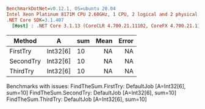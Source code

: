 ``` ini

BenchmarkDotNet=v0.12.1, OS=ubuntu 20.04
Intel Xeon Platinum 8171M CPU 2.60GHz, 1 CPU, 2 logical and 2 physical cores
.NET Core SDK=3.1.407
  [Host] : .NET Core 3.1.13 (CoreCLR 4.700.21.11102, CoreFX 4.700.21.11602), X64 RyuJIT


```
|    Method |        A | sum | Mean | Error |
|---------- |--------- |---- |-----:|------:|
|  FirstTry | Int32[6] |  10 |   NA |    NA |
| SecondTry | Int32[6] |  10 |   NA |    NA |
|  ThirdTry | Int32[6] |  10 |   NA |    NA |

Benchmarks with issues:
  FindTheSum.FirstTry: DefaultJob [A=Int32[6], sum=10]
  FindTheSum.SecondTry: DefaultJob [A=Int32[6], sum=10]
  FindTheSum.ThirdTry: DefaultJob [A=Int32[6], sum=10]
